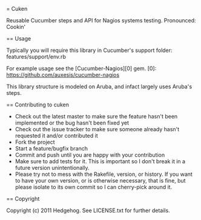 = Cuken

Reusable Cucumber steps and API for Nagios systems testing.
Pronounced: Cookin'

== Usage

Typically you will require this library in Cucumber's support folder:
    features/support/env.rb

For example usage see the [Cucumber-Nagios][0] gem.
[0]: https://github.com/auxesis/cucumber-nagios

This library structure is modeled on Aruba, and infact
largely uses Aruba's steps.

== Contributing to cuken
 
* Check out the latest master to make sure the feature hasn't been implemented or the bug hasn't been fixed yet
* Check out the issue tracker to make sure someone already hasn't requested it and/or contributed it
* Fork the project
* Start a feature/bugfix branch
* Commit and push until you are happy with your contribution
* Make sure to add tests for it. This is important so I don't break it in a future version unintentionally.
* Please try not to mess with the Rakefile, version, or history. If you want to have your own version, or is otherwise necessary, that is fine, but please isolate to its own commit so I can cherry-pick around it.

== Copyright

Copyright (c) 2011 Hedgehog. See LICENSE.txt for
further details.

